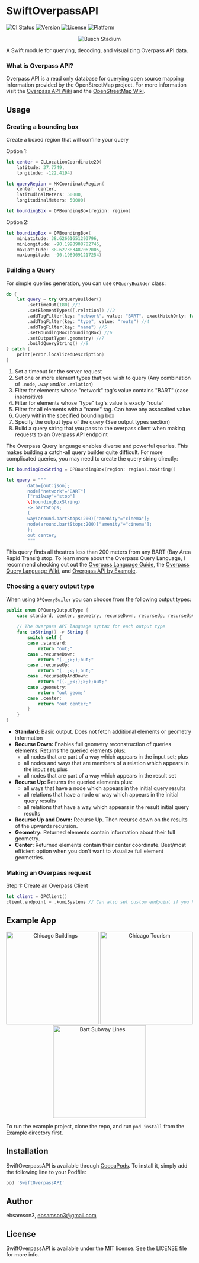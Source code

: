 # SwiftOverpassAPI

[![CI Status](https://img.shields.io/travis/ebsamson3/SwiftOverpassAPI.svg?style=flat)](https://travis-ci.org/ebsamson3/SwiftOverpassAPI)
[![Version](https://img.shields.io/cocoapods/v/SwiftOverpassAPI.svg?style=flat)](https://cocoapods.org/pods/SwiftOverpassAPI)
[![License](https://img.shields.io/cocoapods/l/SwiftOverpassAPI.svg?style=flat)](https://cocoapods.org/pods/SwiftOverpassAPI)
[![Platform](https://img.shields.io/cocoapods/p/SwiftOverpassAPI.svg?style=flat)](https://cocoapods.org/pods/SwiftOverpassAPI)

<p align="center">
    <img src="Screenshots/busch_stadium_screenshot.png?raw=true" alt="Busch Stadium"> 
</p>

A Swift module for querying, decoding, and visualizing Overpass API data. 

### **What is Overpass API?**

Overpass API is a read only database for querying open source mapping information provided by the OpenStreetMap project. For more information visit the [Overpass API Wiki](https://wiki.openstreetmap.org/wiki/Overpass_API) and the [OpenStreetMap Wiki](https://wiki.openstreetmap.org/wiki/Main_Page). 

## **Usage**

### **Creating a bounding box**

Create a boxed region that will confine your query

Option 1:
```swift
let center = CLLocationCoordinate2D(
	latitude: 37.7749,
	longitude: -122.4194)

let queryRegion = MKCoordinateRegion(
	center: center,
	latitudinalMeters: 50000,
	longitudinalMeters: 50000)

let boundingBox = OPBoundingBox(region: region)
```

Option 2: 
```swift
let boundingBox = OPBoundingBox(
	minLatitude: 38.62661651293796,
	minLongitude: -90.1998908782745,
	maxLatitude: 38.627383487062005,
	maxLongitude: -90.1989091217254)
```

### **Building a Query**

For simple queries generation, you can use `OPQueryBuilder` class:

```swift
do {
	let query = try OPQueryBuilder()
		.setTimeOut(180) //1
		.setElementTypes([.relation]) //2
		.addTagFilter(key: "network", value: "BART", exactMatchOnly: false) //3
		.addTagFilter(key: "type", value: "route") //4
		.addTagFilter(key: "name") //5
		.setBoundingBox(boundingBox) //6
		.setOutputType(.geometry) //7
		.buildQueryString() //8
} catch {
	print(error.localizedDescription)
}
```

1) Set a timeout for the server request
2) Set one or more element types that you wish to query (Any combination of `.node`, `.way` and/or `.relation`)
3) Filter for elements whose "network" tag's value contains "BART" (case insensitive)
4) Filter for elements whose "type" tag's value is exacly "route"
5) Filter for all elements with a "name" tag. Can have any assocaited value.
6) Query within the specified bounding box
7) Specify the output type of the query (See output types section)
8) Build a query string that you pass to the overpass client when making requests to an Overpass API endpoint

The Overpass Query language enables diverse and powerful queries. This makes building a catch-all query builder quite difficult. For more complicated queries, you may need to create the query string directly:

```swift
let boundingBoxString = OPBoundingBox(region: region).toString()

let query = """
	    data=[out:json];
	    node["network"="BART"]
		["railway"="stop"]
		\(boundingBoxString)
		->.bartStops;
	    (
		way(around.bartStops:200)["amenity"="cinema"];
		node(around.bartStops:200)["amenity"="cinema"];
	    );
	    out center;
	    """
```

This query finds all theatres less than 200 meters from any BART (Bay Area Rapid Transit) stop. To learn more about the Overpass Query Language, I recommend checking out out the [Overpass Language Guide](https://wiki.openstreetmap.org/wiki/Overpass_API/Language_Guide#Recursing_up_and_down:_Completed_ways_and_relations), the [Overpass Query Language Wiki](https://wiki.openstreetmap.org/wiki/Overpass_API/Overpass_QL), and [Overpass API by Example](https://wiki.openstreetmap.org/wiki/Overpass_API/Overpass_API_by_Example).

### **Choosing a query output type**

When using `OPQueryBuiler` you can choose from the following output types:

```swift
public enum OPQueryOutputType {
	case standard, center, geometry, recurseDown, recurseUp, recurseUpAndDown
	
	// The Overpass API language syntax for each output type
	func toString() -> String {
		switch self {
		case .standard:
			return "out;"
		case .recurseDown:
			return "(._;>;);out;"
		case .recurseUp:
			return "(._;<;);out;"
		case .recurseUpAndDown:
			return "((._;<;);>;);out;"
		case .geometry:
			return "out geom;"
		case .center:
			return "out center;"
		}
	}
}
```
- **Standard:** Basic output. Does not fetch additional elements or geometry information
- **Recurse Down:** Enables full geometry reconstruction of queries elements. Returns the queried elements plus:
	- all nodes that are part of a way which appears in the input set; plus
	- all nodes and ways that are members of a relation which appears in the input set; plus
	- all nodes that are part of a way which appears in the result set
- **Recurse Up:** Returns the queried elements plus:
	- all ways that have a node which appears in the initial query results
	- all relations that have a node or way which appears in the initial query results
	- all relations that have a way which appears in the result initial query results
- **Recurse Up and Down:** Recurse Up. Then recurse down on the results of the upwards recursion.
- **Geometry:** Returned elements contain information about their full geometry.
- **Center:** Returned elements contain their center coordinate. Best/most efficient option when you don't want to visualize full element geometries. 

### **Making an Overpass request**

Step 1: Create an Overpass Client

```swift
let client = OPClient()
client.endpoint = .kumiSystems // Can also set custom endpoint if you have your own host of the overpass database
```

## **Example App**
<p align="center">
    <img src="Screenshots/buildings_screenshot.png?raw=true" alt="Chicago Buildings" width="250"> 
    <img src="Screenshots/tourism_screenshot.png?raw=true" alt="Chicago Tourism" width="250"> 
    <img src="Screenshots/bart_lines_screenshot.png?raw=true" alt="Bart Subway Lines" width="250"> 
</p>

To run the example project, clone the repo, and run `pod install` from the Example directory first.

## **Installation**

SwiftOverpassAPI is available through [CocoaPods](https://cocoapods.org). To install
it, simply add the following line to your Podfile:

```ruby
pod 'SwiftOverpassAPI'
```

## **Author**

ebsamson3, ebsamson3@gmail.com

## **License**

SwiftOverpassAPI is available under the MIT license. See the LICENSE file for more info.

